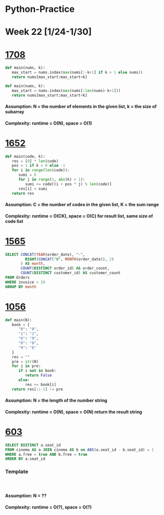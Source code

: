 # Python-Practice

# Week 22 [1/24-1/30]

# [1708](https://leetcode.com/problems/largest-subarray-length-k/)
```python
def main(nums, k):
   max_start = nums.index(max(nums[:-k+1] if k > 1 else nums))
   return nums[max_start:max_start+k]
```
```python
def main(nums, k):
   max_start = nums.index(max(nums[:len(nums)-k+1]))
   return nums[max_start:max_start+k]
```
#### Assumption: N = the number of elements in the given list, k = the size of subarray
#### Complexity: runtime = O(N), space = O(1)

# [1652](https://leetcode.com/problems/defuse-the-bomb/)
```python
def main(code, k):
   res = [0] * len(code)
   pos = 1 if k > 0 else -1
   for i in range(len(code)):
      sumi = 0
      for j in range(1, abs(k) + 1):
         sumi += code[(i + pos * j) % len(code)]
      res[i] = sumi
   return res
```
#### Assumption: C = the number of codes in the given list, K = the sum range 
#### Complexity: runtime = O(CK), space = O(C) for result list, same size of code list

# [1565](https://leetcode.com/problems/unique-orders-and-customers-per-month/submissions/)
```sql
SELECT CONCAT(YEAR(order_date), "-",
         RIGHT(CONCAT("0", MONTH(order_date)), 2)
       ) AS month,
       COUNT(DISTINCT order_id) AS order_count,
       COUNT(DISTINCT customer_id) AS customer_count
FROM Orders
WHERE invoice > 20
GROUP BY month
```

# [1056](https://leetcode.com/problems/confusing-number/)
```python
def main(N):
   book = {
      "0": "0",
      "1": "1",
      "6": "9",
      "8": "8",
      "9": "6"
   }
   res = ""
   pre = str(N)
   for i in pre:
      if i not in book:
         return False
      else:
         res += book[i]
   return res[::-1] != pre
```
#### Assumption: N = the length of the number string
#### Complexity: runtime = O(N), space = O(N) return the result string

# [603](https://leetcode.com/problems/consecutive-available-seats/)
```sql
SELECT DISTINCT a.seat_id
FROM cinema AS a JOIN cinema AS b on ABS(a.seat_id - b.seat_id) = 1
WHERE a.free = true AND b.free = true
ORDER BY a.seat_id
```

### Template
# []()
```python
```
#### Assumption: N = ??
#### Complexity: runtime = O(?), space = O(?)